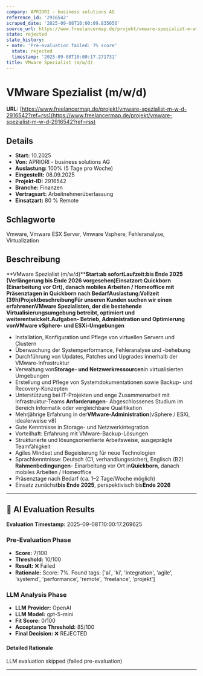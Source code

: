 ```yaml
---
company: APRIORI - business solutions AG
reference_id: '2916542'
scraped_date: '2025-09-08T10:00:09.835056'
source_url: https://www.freelancermap.de/projekt/vmware-spezialist-m-w-d-2916542?ref=rss
state: rejected
state_history:
- note: 'Pre-evaluation failed: 7% score'
  state: rejected
  timestamp: '2025-09-08T10:00:17.271731'
title: VMware Spezialist (m/w/d)
---
```



# VMware Spezialist (m/w/d)
**URL:** [https://www.freelancermap.de/projekt/vmware-spezialist-m-w-d-2916542?ref=rss](https://www.freelancermap.de/projekt/vmware-spezialist-m-w-d-2916542?ref=rss)
## Details
- **Start:** 10.2025
- **Von:** APRIORI - business solutions AG
- **Auslastung:** 100% (5 Tage pro Woche)
- **Eingestellt:** 08.09.2025
- **Projekt-ID:** 2916542
- **Branche:** Finanzen
- **Vertragsart:** Arbeitnehmerüberlassung
- **Einsatzart:** 80
                                                % Remote

## Schlagworte
Vmware, Vmware ESX Server, Vmware Vsphere, Fehleranalyse, Virtualization

## Beschreibung
**VMware Spezialist (m/w/d)****Start:**ab sofort**Laufzeit:**bis Ende 2025 (Verlängerung bis Ende 2026 vorgesehen)**Einsatzort:**Quickborn (Einarbeitung vor Ort), danach mobiles Arbeiten / Homeoffice mit Präsenztagen in Quickborn nach Bedarf**Auslastung:**Vollzeit (39h)**Projektbeschreibung**Für unseren Kunden suchen wir einen erfahrenen**VMware Spezialisten**, der die bestehende Virtualisierungsumgebung betreibt, optimiert und weiterentwickelt.**Aufgaben**- Betrieb, Administration und Optimierung von**VMware vSphere- und ESXi-Umgebungen**
- Installation, Konfiguration und Pflege von virtuellen Servern und Clustern
- Überwachung der Systemperformance, Fehleranalyse und -behebung
- Durchführung von Updates, Patches und Upgrades innerhalb der VMware-Infrastruktur
- Verwaltung von**Storage- und Netzwerkressourcen**in virtualisierten Umgebungen
- Erstellung und Pflege von Systemdokumentationen sowie Backup- und Recovery-Konzepten
- Unterstützung bei IT-Projekten und enge Zusammenarbeit mit Infrastruktur-Teams
**Anforderungen**- Abgeschlossenes Studium im Bereich Informatik oder vergleichbare Qualifikation
- Mehrjährige Erfahrung in der**VMware-Administration**(vSphere / ESXi, idealerweise v8)
- Gute Kenntnisse in Storage- und Netzwerkintegration
- Vorteilhaft: Erfahrung mit VMware-Backup-Lösungen
- Strukturierte und lösungsorientierte Arbeitsweise, ausgeprägte Teamfähigkeit
- Agiles Mindset und Begeisterung für neue Technologien
- Sprachkenntnisse: Deutsch (C1, verhandlungssicher), Englisch (B2)
**Rahmenbedingungen**- Einarbeitung vor Ort in**Quickborn**, danach mobiles Arbeiten / Homeoffice
- Präsenztage nach Bedarf (ca. 1–2 Tage/Woche möglich)
- Einsatz zunächst**bis Ende 2025**, perspektivisch bis**Ende 2026**

---

## 🤖 AI Evaluation Results

**Evaluation Timestamp:** 2025-09-08T10:00:17.269625

### Pre-Evaluation Phase
- **Score:** 7/100
- **Threshold:** 10/100
- **Result:** ❌ Failed
- **Rationale:** Score: 7%. Found tags: ['ai', 'ki', 'integration', 'agile', 'systemd', 'performance', 'remote', 'freelance', 'projekt']

### LLM Analysis Phase
- **LLM Provider:** OpenAI
- **LLM Model:** gpt-5-mini
- **Fit Score:** 0/100
- **Acceptance Threshold:** 85/100
- **Final Decision:** ❌ REJECTED

#### Detailed Rationale
LLM evaluation skipped (failed pre-evaluation)

---
